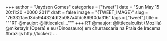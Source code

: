 
+++
author = "Jaydson Gomes"
categories = ["tweet"]
date = "Sun May 15 20:11:20 +0000 2011"
draft = false
image = "{TWEET_IMAGE}"
slug = "76332faed3d5944324df2b087a4fdc869f0da316"
tags = ["tweet"]
title = """RT @maujor: @littlecalcul..."""
+++
RT @maujor: @littlecalculist (Mozilla) @miketaylr (Opera) e eu (Dinossauro) em churrascaria na Praia de Iracema #braziljs http://lockerz ...
